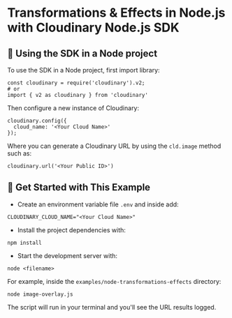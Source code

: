 # Transformations & Effects in Node.js with Cloudinary Node.js SDK

## 🧰 Using the SDK in a Node project

To use the SDK in a Node project, first import library:

```
const cloudinary = require('cloudinary').v2;
# or
import { v2 as cloudinary } from 'cloudinary'
```

Then configure a new instance of Cloudinary:

```
cloudinary.config({
  cloud_name: '<Your Cloud Name>'
});
```

Where you can generate a Cloudinary URL by using the `cld.image` method such as:

```
cloudinary.url('<Your Public ID>')
```

## 🚀 Get Started with This Example

* Create an environment variable file `.env` and inside add:
```
CLOUDINARY_CLOUD_NAME="<Your Cloud Name>"
```

* Install the project dependencies with:

```
npm install
```

* Start the development server with:

```
node <filename>
```

For example, inside the `examples/node-transformations-effects` directory:

```
node image-overlay.js
```

The script will run in your terminal and you'll see the URL results logged.